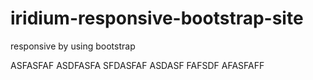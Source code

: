 # iridium-responsive-bootstrap-site
responsive by using bootstrap

ASFASFAF
ASDFASFA
SFDASFAF
ASDASF
FAFSDF
AFASFAFF
